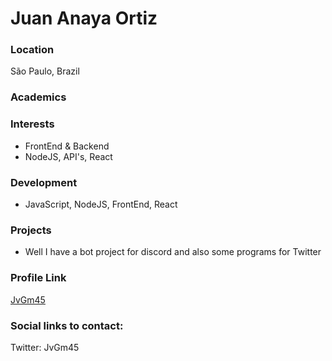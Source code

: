 # Juan Anaya Ortiz

### Location

São Paulo, Brazil

### Academics

### Interests

- FrontEnd & Backend
- NodeJS, API's, React

### Development

- JavaScript, NodeJS, FrontEnd, React

### Projects

- Well I have a bot project for discord and also some programs for Twitter

### Profile Link

[JvGm45](https://github.com/JvGm45)

### Social links to contact:

Twitter: JvGm45
